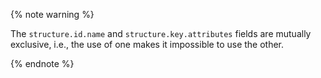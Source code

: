 {% note warning %}

The `structure.id.name` and `structure.key.attributes` fields are mutually exclusive, i.e., the use of one makes it impossible to use the other.

{% endnote %}
